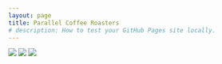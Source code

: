 ```yaml
---
layout: page
title: Parallel Coffee Roasters
# description: How to test your GitHub Pages site locally.
---
```

<img src="{{site.baseurl}}/pages/images/parallel-coffee-roasters_food.jpg">
<img src="{{site.baseurl}}/pages/images/parallel-coffee-roasters_drinks.jpg">
<img src="{{site.baseurl}}/pages/images/parallel-coffee-roasters_filter-coffee.jpg">
